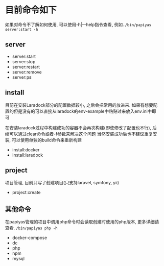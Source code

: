 # 目前命令如下

如果对命令不了解如何使用, 可以使用-h|--help指令查看, 例如`./bin/papiyas server:start -h`

## server

+ server:start
+ server:stop
+ server:restart
+ server:remove
+ server:ps

## install

目前在安装Laradock部分的配置数据较小, 之后会把常用的放进来.
如果有想要配置的但是没有的可以直接从laradock的env-example中粘贴过来放入env.ini中即可

在安装laradock过程中构建成功的容器不会再次构建(即使修改了配置也不行), 后续可以通过clear命令或者-f参数来解决这个问题
当然安装成功后也不建议重复安装, 可以使用单独的build命令来重新构建

+ install:docker
+ install:laradock


## project

项目管理, 目前只写了创建项目(只支持laravel, symfony, yii)

+ project:create

## 其他命令

在papiyas管理的项目中调用php命令时会读取创建时使用的php版本, 更多详细请查看`./bin/papiyas php -h`

+ docker-compose  
+ dc
+ php
+ npm
+ mysql
